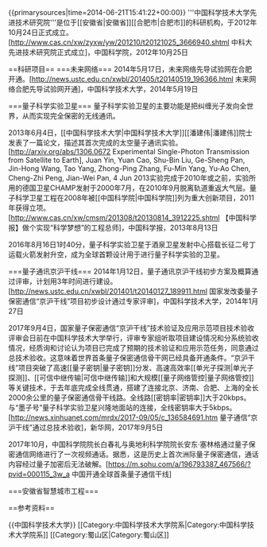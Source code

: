 {{primarysources|time=2014-06-21T15:41:22+00:00}}
'''中国科学技术大学先进技术研究院'''是位于[[安徽省|安徽省]][[合肥市|合肥市]]的科研机构，于2012年10月24日正式成立。<ref>[http://www.cas.cn/xw/zyxw/yw/201210/t20121025_3666940.shtml 中科大先进技术研究院正式成立]，中国科学院，2012年10月25日</ref>

==科研项目==
===未来网络===
2014年5月17日，未来网络先导试验网在合肥开通。<ref>[http://news.ustc.edu.cn/xwbl/201405/t20140519_196366.html 未来网络合肥先导试验网开通]，中国科学技术大学，2014年5月19日</ref>

===量子科学实验卫星===
量子科学实验卫星的主要功能是把纠缠光子发向全世界，从而实现完全保密的无线通讯。

2013年6月4日，[[中国科学技术大学|中国科学技术大学]][[潘建伟|潘建伟]]院士发表了一篇论文，描述其首次完成的太空量子通讯实验。<ref>[http://arxiv.org/abs/1306.0672 Experimental Single-Photon Transmission from Satellite to Earth], Juan Yin, Yuan Cao, Shu-Bin Liu, Ge-Sheng Pan, Jin-Hong Wang, Tao Yang, Zhong-Ping Zhang, Fu-Min Yang, Yu-Ao Chen, Cheng-Zhi Peng, Jian-Wei Pan, 4 Jun 2013</ref>实验完成于2010年或之前，实验所用的德国卫星CHAMP发射于2000年7月，在2010年9月脱离轨道重返大气层。量子科学卫星工程在2008年被[[中国科学院|中国科学院]]列为重大创新项目，2011年获得立项。<ref>[http://www.cas.cn/xw/cmsm/201308/t20130814_3912225.shtml 【中国科学报】做个实现“科学梦想”的工程总师]，中国科学报，2013年8月13日</ref>

2016年8月16日1时40分，量子科学实验卫星于酒泉卫星发射中心搭载长征二号丁运载火箭发射升空，成为全球首颗设计用于进行量子科学实验的卫星。

===量子通讯京沪干线===
2014年1月12日，量子通讯京沪干线初步方案及概算通过评审，计划用3年时间进行建设。<ref>[http://news.ustc.edu.cn/xwbl/201401/t20140127_189911.html 国家发改委量子保密通信“京沪干线”项目初步设计通过专家评审]，中国科学技术大学，2014年1月27日</ref>

2017年9月4日，国家量子保密通信“京沪干线”技术验证及应用示范项目技术验收评审会日前在中国科学技术大学举行，评审专家组听取项目建设情况和分系统验收情况，经质询和讨论认为项目已完成了预期的技术验证和应用示范任务，同意通过总技术验收。这意味着世界首条量子保密通信骨干网已经具备开通条件。“京沪干线”项目突破了高速[[量子密钥|量子密钥]]分发、高速高效率[[单光子探测|单光子探测]]、[[可信中继传输|可信中继传输]]和大规模[[量子网络管控|量子网络管控]]等关键技术，于去年底完成全线贯通，搭建了连接北京、济南、合肥、上海的全长2000余公里的量子保密通信骨干线路。全线路[[密钥率|密钥率]]大于20kbps。与“墨子号”量子科学实验卫星兴隆地面站的连接，全线密钥率大于5kbps。<ref>[http://news.xinhuanet.com/mrdx/2017-09/05/c_136584691.htm 量子通信“京沪干线”通过总技术验收]，新华网，2017年9月5日</ref>

2017年10月，中国科学院院长白春礼与奥地利科学院院长安东·塞林格通过量子保密通信网络进行了一次视频通话。据悉，这是历史上首次洲际量子保密通信，通话内容经过量子加密后无法破解。<ref>[https://m.sohu.com/a/196793387_467566/?pvid=000115_3w_a 中国开通全球首条量子通信干线]</ref>

===安徽省智慧城市工程===

==参考资料==
<references/>

{{中国科学技术大学}}
[[Category:中国科学技术大学院系|Category:中国科学技术大学院系]]
[[Category:蜀山区|Category:蜀山区]]